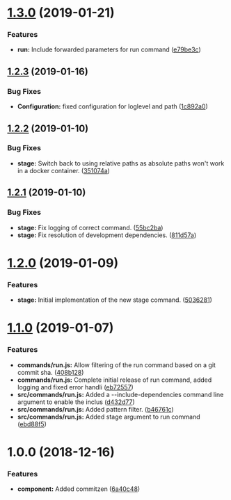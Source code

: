 # [1.3.0](https://github.com/amurdock/ystage/compare/v1.2.3...v1.3.0) (2019-01-21)


### Features

* **run:** Include forwarded parameters for run command ([e79be3c](https://github.com/amurdock/ystage/commit/e79be3c))

## [1.2.3](https://github.com/amurdock/ystage/compare/v1.2.2...v1.2.3) (2019-01-16)


### Bug Fixes

* **Configuration:** fixed configuration for loglevel and path ([1c892a0](https://github.com/amurdock/ystage/commit/1c892a0))

## [1.2.2](https://github.com/amurdock/ystage/compare/v1.2.1...v1.2.2) (2019-01-10)


### Bug Fixes

* **stage:** Switch back to using relative paths as absolute paths won't work in a docker container. ([351074a](https://github.com/amurdock/ystage/commit/351074a))

## [1.2.1](https://github.com/amurdock/ystage/compare/v1.2.0...v1.2.1) (2019-01-10)


### Bug Fixes

* **stage:** Fix logging of correct command. ([55bc2ba](https://github.com/amurdock/ystage/commit/55bc2ba))
* **stage:** Fix resolution of development dependencies. ([811d57a](https://github.com/amurdock/ystage/commit/811d57a))

# [1.2.0](https://github.com/amurdock/ystage/compare/v1.1.0...v1.2.0) (2019-01-09)


### Features

* **stage:** Initial implementation of the new stage command. ([5036281](https://github.com/amurdock/ystage/commit/5036281))

# [1.1.0](https://github.com/amurdock/ystage/compare/v1.0.0...v1.1.0) (2019-01-07)


### Features

* **commands/run.js:** Allow filtering of the run command based on a git commit sha. ([408b128](https://github.com/amurdock/ystage/commit/408b128))
* **commands/run.js:** Complete initial release of run command, added logging and fixed error handli ([eb72557](https://github.com/amurdock/ystage/commit/eb72557))
* **src/commands/run.js:** Added a --include-dependencies command line argument to enable the inclus ([d432d77](https://github.com/amurdock/ystage/commit/d432d77))
* **src/commands/run.js:** Added pattern filter. ([b46761c](https://github.com/amurdock/ystage/commit/b46761c))
* **src/commands/run.js:** Added stage argument to run command ([ebd88f5](https://github.com/amurdock/ystage/commit/ebd88f5))

# 1.0.0 (2018-12-16)


### Features

* **component:** Added commitzen ([6a40c48](https://github.com/amurdock/ystage/commit/6a40c48))
